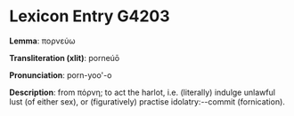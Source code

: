# Lexicon Entry G4203

**Lemma**: πορνεύω

**Transliteration (xlit)**: porneúō

**Pronunciation**: porn-yoo'-o

**Description**:
from πόρνη; to act the harlot, i.e. (literally) indulge unlawful lust (of either sex), or (figuratively) practise idolatry:--commit (fornication).
